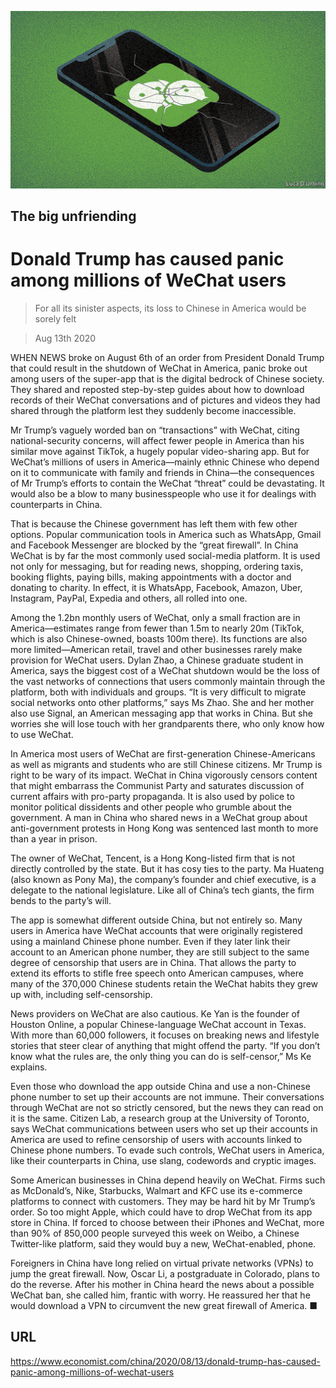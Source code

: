 ![](./images/20200815_CND001_0.jpg)

## The big unfriending

# Donald Trump has caused panic among millions of WeChat users

> For all its sinister aspects, its loss to Chinese in America would be sorely felt

> Aug 13th 2020

WHEN NEWS broke on August 6th of an order from President Donald Trump that could result in the shutdown of WeChat in America, panic broke out among users of the super-app that is the digital bedrock of Chinese society. They shared and reposted step-by-step guides about how to download records of their WeChat conversations and of pictures and videos they had shared through the platform lest they suddenly become inaccessible.

Mr Trump’s vaguely worded ban on “transactions” with WeChat, citing national-security concerns, will affect fewer people in America than his similar move against TikTok, a hugely popular video-sharing app. But for WeChat’s millions of users in America—mainly ethnic Chinese who depend on it to communicate with family and friends in China—the consequences of Mr Trump’s efforts to contain the WeChat “threat” could be devastating. It would also be a blow to many businesspeople who use it for dealings with counterparts in China.

That is because the Chinese government has left them with few other options. Popular communication tools in America such as WhatsApp, Gmail and Facebook Messenger are blocked by the “great firewall”. In China WeChat is by far the most commonly used social-media platform. It is used not only for messaging, but for reading news, shopping, ordering taxis, booking flights, paying bills, making appointments with a doctor and donating to charity. In effect, it is WhatsApp, Facebook, Amazon, Uber, Instagram, PayPal, Expedia and others, all rolled into one.

Among the 1.2bn monthly users of WeChat, only a small fraction are in America—estimates range from fewer than 1.5m to nearly 20m (TikTok, which is also Chinese-owned, boasts 100m there). Its functions are also more limited—American retail, travel and other businesses rarely make provision for WeChat users. Dylan Zhao, a Chinese graduate student in America, says the biggest cost of a WeChat shutdown would be the loss of the vast networks of connections that users commonly maintain through the platform, both with individuals and groups. “It is very difficult to migrate social networks onto other platforms,” says Ms Zhao. She and her mother also use Signal, an American messaging app that works in China. But she worries she will lose touch with her grandparents there, who only know how to use WeChat.

In America most users of WeChat are first-generation Chinese-Americans as well as migrants and students who are still Chinese citizens. Mr Trump is right to be wary of its impact. WeChat in China vigorously censors content that might embarrass the Communist Party and saturates discussion of current affairs with pro-party propaganda. It is also used by police to monitor political dissidents and other people who grumble about the government. A man in China who shared news in a WeChat group about anti-government protests in Hong Kong was sentenced last month to more than a year in prison.

The owner of WeChat, Tencent, is a Hong Kong-listed firm that is not directly controlled by the state. But it has cosy ties to the party. Ma Huateng (also known as Pony Ma), the company’s founder and chief executive, is a delegate to the national legislature. Like all of China’s tech giants, the firm bends to the party’s will.

The app is somewhat different outside China, but not entirely so. Many users in America have WeChat accounts that were originally registered using a mainland Chinese phone number. Even if they later link their account to an American phone number, they are still subject to the same degree of censorship that users are in China. That allows the party to extend its efforts to stifle free speech onto American campuses, where many of the 370,000 Chinese students retain the WeChat habits they grew up with, including self-censorship.

News providers on WeChat are also cautious. Ke Yan is the founder of Houston Online, a popular Chinese-language WeChat account in Texas. With more than 60,000 followers, it focuses on breaking news and lifestyle stories that steer clear of anything that might offend the party. “If you don’t know what the rules are, the only thing you can do is self-censor,” Ms Ke explains.

Even those who download the app outside China and use a non-Chinese phone number to set up their accounts are not immune. Their conversations through WeChat are not so strictly censored, but the news they can read on it is the same. Citizen Lab, a research group at the University of Toronto, says WeChat communications between users who set up their accounts in America are used to refine censorship of users with accounts linked to Chinese phone numbers. To evade such controls, WeChat users in America, like their counterparts in China, use slang, codewords and cryptic images.

Some American businesses in China depend heavily on WeChat. Firms such as McDonald’s, Nike, Starbucks, Walmart and KFC use its e-commerce platforms to connect with customers. They may be hard hit by Mr Trump’s order. So too might Apple, which could have to drop WeChat from its app store in China. If forced to choose between their iPhones and WeChat, more than 90% of 850,000 people surveyed this week on Weibo, a Chinese Twitter-like platform, said they would buy a new, WeChat-enabled, phone.

Foreigners in China have long relied on virtual private networks (VPNs) to jump the great firewall. Now, Oscar Li, a postgraduate in Colorado, plans to do the reverse. After his mother in China heard the news about a possible WeChat ban, she called him, frantic with worry. He reassured her that he would download a VPN to circumvent the new great firewall of America. ■

## URL

https://www.economist.com/china/2020/08/13/donald-trump-has-caused-panic-among-millions-of-wechat-users
